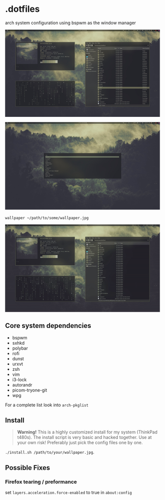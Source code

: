 # .dotfiles

arch system configuration using bspwm as the window manager

![Desktop Screenshot](https://github.com/mklan/dotfiles/blob/master/screenshots/desktop.jpg)

![Desktop Screenshot 2](https://github.com/mklan/dotfiles/blob/master/screenshots/rofi.jpg)

`wallpaper ~/path/to/some/wallpaper.jpg`

![Theme switching](https://github.com/mklan/dotfiles/blob/master/screenshots/demo.gif)

## Core system dependencies

- bspwm
- sxhkd
- polybar
- rofi
- dunst
- urxvt
- zsh
- vim
- i3-lock
- autorandr
- picom-tryone-git
- wpg

For a complete list look into `arch-pkglist`

## Install

> **Warning!** This is a highly customized install for my system (ThinkPad t480s). The install script is very basic and hacked together. Use at your own risk! Preferably just pick the config files one by one.

`./install.sh /path/to/your/wallpaper.jpg`.

## Possible Fixes

### Firefox tearing / preformance

set `layers.acceleration.force-enabled` to true in `about:config`
